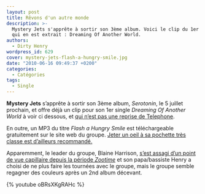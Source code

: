 ```yaml
---
layout: post
title: Rêvons d'un autre monde
description: >-
  Mystery Jets s'apprête à sortir son 3ème album. Voici le clip du 1er single
  qui en est extrait : Dreaming Of Another World.
authors:
  - Dirty Henry
wordpress_id: 629
cover: mystery-jets-flash-a-hungry-smile.jpg
date: "2010-06-16 09:49:37 +0200"
categories:
  - Catégories
tags:
  - Single
---
```


**Mystery Jets** s’apprête à sortir son 3ème album, _Serotonin_, le 5 juillet
prochain, et offre déjà un clip pour son 1er single _Dreaming Of Another World_
à voir ci dessous, et
[qui n’est pas une reprise de Telephone](http://www.youtube.com/watch?v=-mdyFdgUNfI).

En outre, un MP3 du titre _Flash a Hungry Smile_ est téléchargeable gratuitement
sur le site web du groupe.
[Jeter un oeil à sa pochette très classe est d’ailleurs recommandé.](http://mysteryjets.com/flashasmile/front.jpg)

Apparemment, le leader du groupe, Blaine Harrison,
[s’est assagi d’un point de vue capillaire depuis la période _Zootime_](http://www.youtube.com/watch?v=hMjy44EbOtE)
et son papa/bassiste Henry a choisi de ne plus faire les tournées avec le
groupe, mais le groupe semble regagner des couleurs après un 2nd album décevant.

{% youtube oBRsXKgRAHc %}
